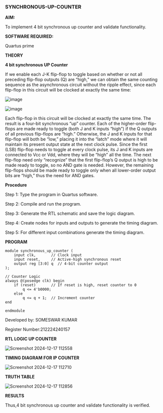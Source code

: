 ### SYNCHRONOUS-UP-COUNTER

**AIM:**

To implement 4 bit synchronous up counter and validate functionality.

**SOFTWARE REQUIRED:**

Quartus prime

**THEORY**

**4 bit synchronous UP Counter**

If we enable each J-K flip-flop to toggle based on whether or not all preceding flip-flop outputs (Q) are “high,” we can obtain the same counting sequence as the asynchronous circuit without the ripple effect, since each flip-flop in this circuit will be clocked at exactly the same time:

![image](https://github.com/naavaneetha/SYNCHRONOUS-UP-COUNTER/assets/154305477/d5db3fa0-e413-404c-b80e-b2f39d82e7e8)


![image](https://github.com/naavaneetha/SYNCHRONOUS-UP-COUNTER/assets/154305477/52cb61eb-d04b-442d-810c-31185a68410b)

Each flip-flop in this circuit will be clocked at exactly the same time.
The result is a four-bit synchronous “up” counter. Each of the higher-order flip-flops are made ready to toggle (both J and K inputs “high”) if the Q outputs of all previous flip-flops are “high.”
Otherwise, the J and K inputs for that flip-flop will both be “low,” placing it into the “latch” mode where it will maintain its present output state at the next clock pulse.
Since the first (LSB) flip-flop needs to toggle at every clock pulse, its J and K inputs are connected to Vcc or Vdd, where they will be “high” all the time.
The next flip-flop need only “recognize” that the first flip-flop’s Q output is high to be made ready to toggle, so no AND gate is needed.
However, the remaining flip-flops should be made ready to toggle only when all lower-order output bits are “high,” thus the need for AND gates.

**Procedure**


Step 1:  Type the program in Quartus software.

Step 2:  Compile and run the program.

Step 3:  Generate the RTL schematic and save the logic diagram.

Step 4:  Create nodes for inputs and outputs to generate the timing diagram.

Step 5:  For different input combinations generate the timing diagram.


**PROGRAM**

~~~
module synchronous_up_counter (
    input clk,       // Clock input
    input reset,     // Active-high synchronous reset
    output reg [3:0] q  // 4-bit counter output
);

// Counter Logic
always @(posedge clk) begin
    if (reset)       // If reset is high, reset counter to 0
        q <= 4'b0000;
    else
        q <= q + 1;  // Increment counter
end

endmodule

~~~


Developed by: SOMESWAR KUMAR

Register Number:212224240157


**RTL LOGIC UP COUNTER**

![Screenshot 2024-12-17 112558](https://github.com/user-attachments/assets/f4f0a1d5-81ed-4c51-ab35-a25d2493f1a4)

**TIMING DIAGRAM FOR IP COUNTER**

![Screenshot 2024-12-17 112710](https://github.com/user-attachments/assets/07b12b98-605c-4959-9070-2b74f15e74e6)

**TRUTH TABLE**

![Screenshot 2024-12-17 112856](https://github.com/user-attachments/assets/a3911da6-6e0d-4dd1-bf5e-b47726d6b496)

**RESULTS**

Thus,4 bit synchronous up counter and validate functionality is verified.
